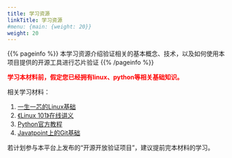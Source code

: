 ```yaml
---
title: 学习资源
linkTitle: 学习资源
#menu: {main: {weight: 20}}
weight: 20
---
```


{{% pageinfo %}}
本学习资源介绍验证相关的基本概念、技术，以及如何使用本项目提供的开源工具进行芯片验证
{{% /pageinfo %}}


**<span style="color:red;">学习本材料前，假定您已经拥有linux、python等相关基础知识。</span>**


相关学习材料：

1. <a href="https://ysyx.oscc.cc/docs/2306/prestudy/0.2.html" target="_blank">一生一芯的Linux基础</a>
1. <a href="https://101.ustclug.org/" target="_blank">《Linux 101》在线讲义</a>
1. <a href="https://docs.python.org/3/tutorial/index.html" target="_blank">Python官方教程</a>
1. <a href="https://www.javatpoint.com/git" target="_blank">Javatpoint上的Git基础</a>


若计划参与本平台上发布的“开源开放验证项目”，建议提前完本材料的学习。
